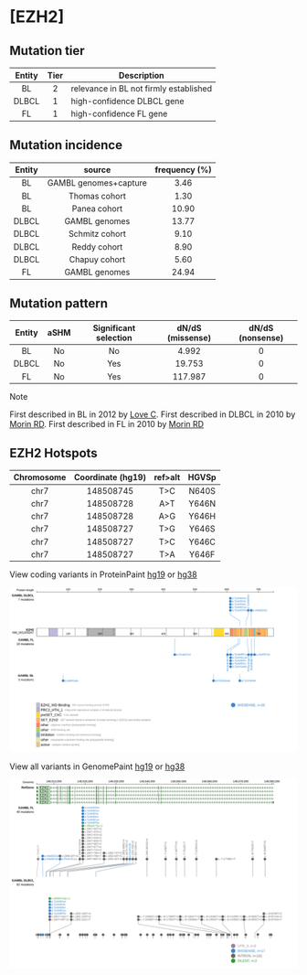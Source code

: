 # [EZH2]

## Mutation tier

|Entity|Tier|Description                           |
|:------:|:----:|--------------------------------------|
|BL    |2   |relevance in BL not firmly established|
|DLBCL |1   |high-confidence DLBCL gene            |
|FL    |1   |high-confidence FL gene               |
## Mutation incidence

|Entity|source               |frequency (%)|
|:------:|:---------------------:|:-------------:|
|BL    |GAMBL genomes+capture| 3.46        |
|BL    |Thomas cohort        | 1.30        |
|BL    |Panea cohort         |10.90        |
|DLBCL |GAMBL genomes        |13.77        |
|DLBCL |Schmitz cohort       | 9.10        |
|DLBCL |Reddy cohort         | 8.90        |
|DLBCL |Chapuy cohort        | 5.60        |
|FL    |GAMBL genomes        |24.94        |

## Mutation pattern

|Entity|aSHM|Significant selection|dN/dS (missense)|dN/dS (nonsense)|
|:------:|:----:|:---------------------:|:----------------:|:----------------:|
|BL    |No  |No                   |  4.992         |0               |
|DLBCL |No  |Yes                  | 19.753         |0               |
|FL    |No  |Yes                  |117.987         |0               |


> [!NOTE]
> First described in BL in 2012 by [Love C](https://pubmed.ncbi.nlm.nih.gov/23143597). First described in DLBCL in 2010 by [Morin RD](https://pubmed.ncbi.nlm.nih.gov/20081860). First described in FL in 2010 by [Morin RD](https://pubmed.ncbi.nlm.nih.gov/20081860)


 ## EZH2 Hotspots

| Chromosome |Coordinate (hg19) | ref>alt | HGVSp | 
 | :---:| :---: | :--: | :---: |
| chr7 | 148508745 | T>C | N640S |
| chr7 | 148508728 | A>T | Y646N |
| chr7 | 148508728 | A>G | Y646H |
| chr7 | 148508727 | T>G | Y646S |
| chr7 | 148508727 | T>C | Y646C |
| chr7 | 148508727 | T>A | Y646F |

View coding variants in ProteinPaint [hg19](https://www.bcgsc.ca/downloads/morinlab/GAMBL/test/genes/EZH2_protein.html)  or [hg38](https://www.bcgsc.ca/downloads/morinlab/GAMBL/test/genes/EZH2_protein_hg38.html)

![image](images/proteinpaint/EZH2_NM_001203247.svg)

View all variants in GenomePaint [hg19](https://www.bcgsc.ca/downloads/morinlab/GAMBL/test/genes/EZH2.html)  or [hg38](https://www.bcgsc.ca/downloads/morinlab/GAMBL/test/genes/EZH2_hg38.html)

![image](images/proteinpaint/EZH2.svg)
